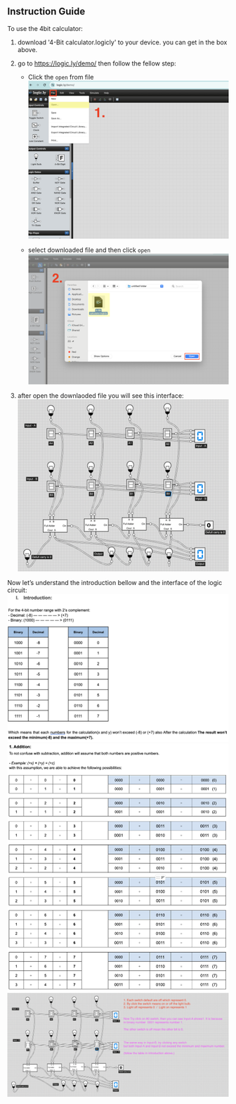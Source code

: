 ## Instruction Guide

To use the 4bit calculator:
1. download '4-Bit calculator.logicly' to your device. you can get in the box above.
   
2. go to https://logic.ly/demo/  then follow the fellow step:
    - Click the `open` from file
      ![step1](Picture/step1.png)

    - select downloaded file and then click `open`
      ![step2](Picture/step2.png)

      
3. after open the downlaoded file you will see this interface:
![interface](Picture/look.png)

Now let’s understand the introduction bellow and the interface of the logic circuit:
![Intro1](Picture/intro1.png)
![intro2](Picture/intro2.png)
![guide](Picture/guide.png)

